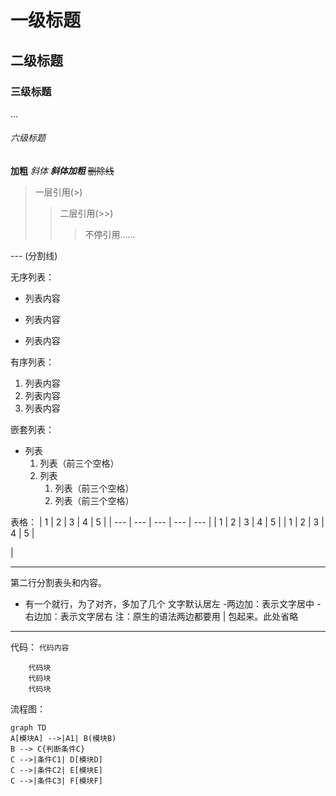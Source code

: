# 一级标题
## 二级标题
### 三级标题
...
###### 六级标题

**加粗**
*斜体*
***斜体加粗***
~~删除线~~

> 一层引用(>)
> > 二层引用(>>)
> > > 不停引用......

--- (分割线)

无序列表：
- 列表内容
+ 列表内容
* 列表内容

有序列表：
1. 列表内容
2. 列表内容
3. 列表内容

嵌套列表：
- 列表
   1. 列表（前三个空格）
   2. 列表
      1. 列表（前三个空格）
      2. 列表（前三个空格）

表格：
| 1 | 2 | 3 | 4 | 5 |
| --- | --- | --- | --- | --- |
| 1 | 2 | 3 | 4 | 5 |
| 1 | 2 | 3 | 4 | 5 |

|<noframes>这是什么？</noframes> 

---
第二行分割表头和内容。
- 有一个就行，为了对齐，多加了几个
文字默认居左
-两边加：表示文字居中
-右边加：表示文字居右
注：原生的语法两边都要用 | 包起来。此处省略
---

代码：
`代码内容`

```
    代码块
    代码块
    代码块
```

流程图：
```mermaid
graph TD
A[模块A] -->|A1| B(模块B)
B --> C{判断条件C}
C -->|条件C1| D[模块D]
C -->|条件C2| E[模块E]
C -->|条件C3| F[模块F]
```
